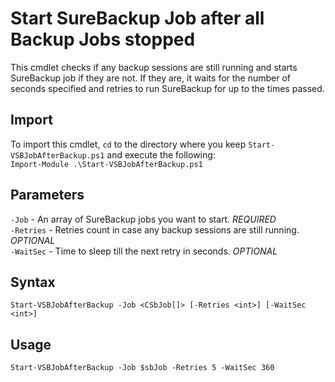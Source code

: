 # Start SureBackup Job after all Backup Jobs stopped

This cmdlet checks if any backup sessions are still running and starts SureBackup job if they are not.
If they are, it waits for the number of seconds specified and retries to run SureBackup for up to the times passed.

## Import
To import this cmdlet, `cd` to the directory where you keep `Start-VSBJobAfterBackup.ps1` and execute the following: \
`Import-Module .\Start-VSBJobAfterBackup.ps1`

## Parameters
`-Job` - An array of SureBackup jobs you want to start. *REQUIRED* \
`-Retries` - Retries count in case any backup sessions are still running. *OPTIONAL* \
`-WaitSec` - Time to sleep till the next retry in seconds. *OPTIONAL*

## Syntax
`Start-VSBJobAfterBackup -Job <CSbJob[]> [-Retries <int>] [-WaitSec <int>]`

## Usage

`Start-VSBJobAfterBackup -Job $sbJob -Retries 5 -WaitSec 360`
